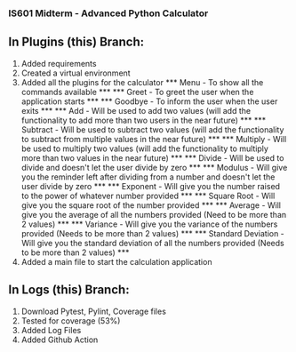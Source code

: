 ### IS601 Midterm - Advanced Python Calculator
## In Plugins (this) Branch:
1. Added requirements 
2. Created a virtual environment
3. Added all the plugins for the calculator
    *** Menu - To show all the commands available ***
    *** Greet - To greet the user when the application starts ***
    *** Goodbye - To inform the user when the user exits ***
    *** Add - Will be used to add two values (will add the functionality to add more than two users in the near future) ***
    *** Subtract - Will be used to subtract two values (will  add the functionality to subtract from multiple values in the near future) ***
    *** Multiply - Will be used to multiply two values (will add the functionality to multiply more than two values in the near future) ***
    *** Divide - Will be used to divide and doesn't let the user divide by zero ***
    *** Modulus - Will give you the reminder left after dividing from a number and doesn't let the user divide by zero ***
    *** Exponent - Will give you the number raised to the power of whatever number provided ***
    *** Square Root - Will give you the square root of the number provided ***
    *** Average - Will give you the average of all the numbers provided (Need to be more than 2 values) ***
    *** Variance - Will give you the variance of the numbers provided (Needs to be more than 2 values) ***
    *** Standard Deviation - Will give you the standard deviation of all the numbers provided (Needs to be more than 2 values) ***
4. Added a main file to start the calculation application
## In Logs (this) Branch:
1. Download Pytest, Pylint, Coverage files
2. Tested for coverage (53%) 
3. Added Log Files
4. Added Github Action
